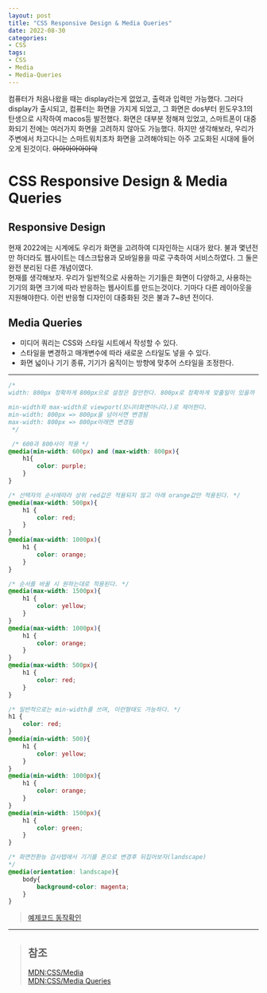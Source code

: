 ```yaml
---
layout: post
title: "CSS Responsive Design & Media Queries"
date: 2022-08-30
categories:
- CSS
tags:
- CSS
- Media
- Media-Queries
---
```

컴퓨터가 처음나왔을 때는 display라는게 없었고, 출력과 입력만 가능했다. 그러다 display가 출시되고, 컴퓨터는 화면을 가지게 되었고, 그 화면은 dos부터 윈도우3.1의 탄생으로 시작하여 macos등 발전했다. 화면은 대부분 정해져 있었고, 스마트폰이 대중화되기 전에는 여러가지 화면을 고려하지 않아도 가능했다. 하지만 생각해보라, 우리가 주변에서 차고다니는 스마트워치조차 화면을 고려해야되는 아주 고도화된 시대에 들어오게 된것이다. ~~아아아아아아악~~

# CSS Responsive Design & Media Queries

## Responsive Design
현재 2022에는 시계에도 우리가 화면을 고려하여 디자인하는 시대가 왔다. 불과 몇년전만 하더라도 웹사이트는 데스크탑용과 모바일용을 따로 구축하여 서비스하였다. 그 둘은 완전 분리된 다른 개념이였다.   
현재를 생각해보자. 우리가 일반적으로 사용하는 기기들은 화면이 다양하고, 사용하는 기기의 화면 크기에 따라 반응하는 웹사이트를 만드는것이다. 기마다 다른 레이아웃을 지원해야한다. 이런 반응형 디자인이 대중화된 것은 불과 7~8년 전이다.

## Media Queries
- 미디어 쿼리는 CSS와 스타일 시트에서 작성할 수 있다.
- 스타일을 변경하고 매개변수에 따라 새로운 스타일도 넣을 수 있다.
- 화면 넓이나 기기 종류, 기기가 움직이는 방향에 맞추어 스타일을 조정한다.

---
```css
/* 
width: 800px 정확하게 800px으로 설정은 잘안한다. 800px로 정확하게 맞출일이 있을까

min-width와 max-width로 viewport(모니터화면아니다.)로 제어한다.
min-width: 800px => 800px을 넘어서면 변경됨
max-width: 800px => 800px아래면 변경됨
 */

 /* 600과 800사이 적용 */
@media(min-width: 600px) and (max-width: 800px){
    h1{
        color: purple;
    }
}

/* 선택자의 순서에따라 상위 red값은 적용되지 않고 아래 orange값만 적용된다. */
@media(max-width: 500px){
    h1 {
        color: red;
    }
}
@media(max-width: 1000px){
    h1 {
        color: orange;
    }
}

/* 순서를 바꿀 시 원하는대로 적용된다. */
@media(max-width: 1500px){
    h1 {
        color: yellow;
    }
}
@media(max-width: 1000px){
    h1 {
        color: orange;
    }
}
@media(max-width: 500px){
    h1 {
        color: red;
    }
}

/* 일반적으로는 min-width를 쓰며, 이런형태도 가능하다. */
h1 {
    color: red;
}
@media(min-width: 500){
    h1 {
        color: yellow;
    }
}
@media(min-width: 1000px){
    h1 {
        color: orange;
    }
}
@media(min-width: 1500px){
    h1 {
        color: green;
    }
}

/* 화면전환능 검사탭에서 기기를 폰으로 변경후 뒤집어보자(landscape) 
*/
@media(orientation: landscape){
    body{
        background-color: magenta;
    }
}
```
> [예제코드 동작확인](https://github.com/KimTank/turbo-garbanzo/tree/main/udemy/web-developer-bootcamp-2022/sample-code/Flexbox_And_Responsive/MediaQueries%20Starter)
---

> ## 참조
> [MDN:CSS/Media](https://developer.mozilla.org/ko/docs/Web/CSS/@media)   
> [MDN:CSS/Media Queries](https://developer.mozilla.org/en-US/docs/Web/CSS/Media_Queries/Using_media_queries)   
